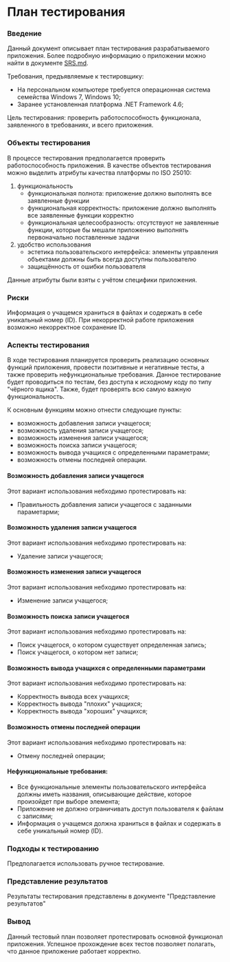 # План тестирования
### Введение

Данный документ описывает план тестирования разрабатываемого приложения. Более подробную информацию о приложении можно найти в документе [SRS.md](https://github.com/DaniilNaumenko/Electronic_Diary/blob/master/ProjectDocumentation/SoftwareRequirmentsSpecification%20(ru).md#3).

Требования, предъявляемые к тестировщику:
   + На персональном компьютере требуется операционная система семейства Windows 7, Windows 10;
   + Заранее установленная платформа .NET Framework 4.6;
   
Цель тестирования: проверить работоспособность функционала, заявленного в требованиях, и всего приложения.

### Объекты тестирования

В процессе тестирования предполагается проверить работоспособность приложения.
В качестве объектов тестирования можно выделить атрибуты качества платформы по ISO 25010:

1) функциональность
   + функциональная полнота: приложение должно выполнять все заявленные функции
   + функциональная корректность: приложение должно выполнять все заявленные функции корректно
   + функциональная целесообразность: отсутствуют не заявленные функции, которые бы мешали приложению выполнять первоначально поставленные задачи
2) удобство использования
   + эстетика пользовательского интерфейса: элементы управления объектами должны быть всегда доступны пользователю
   + защищённость от ошибки пользователя
   
Данные атрибуты были взяты с учётом специфики приложения.

### Риски

Информация о учащемся храниться в файлах и содержать в себе уникальный номер (ID). При некорректной работе приложения возможно некорректное сохранение ID.

### Аспекты тестирования

В ходе тестирования планируется проверить реализацию основных функций приложения, провести позитивные и негативные тесты, а также проверить нефункциональные требования.
Данное тестирование будет проводиться по тестам, без доступа к исходному коду по типу "чёрного ящика". Также, будет проверять всю самую важную функциональность.

К основным функциям можно отнести следующие пункты:
* возможность добавления записи учащегося;
* возможность удаления записи учащегося;
* возможность изменения записи учащегося;
* возможность поиска записи учащегося;
* возможность вывода учащихся с определенными параметрами;
* возможность отмены последней операции.

#### Возможность добавления записи учащегося
Этот вариант использования небходимо протестировать на:
* Правильность добавления записи учащегося с заданными параметарми;

#### Возможность удаления записи учащегося
Этот вариант использования небходимо протестировать на:
* Удаление записи учащегося;

#### Возможность изменения записи учащегося
Этот вариант использования небходимо протестировать на:
* Изменение записи учащегося;

#### Возможность поиска записи учащегося
Этот вариант использования небходимо протестировать на:
* Поиск учащегося, о котором существует определенная запись;
* Поиск учащегося, о котором нет записи;

#### Возможность вывода учащихся с определенными параметрами
Этот вариант использования небходимо протестировать на:
* Корректность вывода всех учащихся;
* Корректность вывода "плохих" учащихся;
* Корректность вывода "хороших" учащихся;

#### Возможность отмены последней операции
Этот вариант использования небходимо протестировать на:
* Отмену последней операции;

#### Нефункциональные требования:
* Все функциональные элементы пользовательского интерфейса должны иметь названия, описывающие действие, которое произойдет при выборе элемента;
* Приложение не должно ограничивать доступ пользователя к файлам с записями;
* Информация о учащемся должна храниться в файлах и содержать в себе уникальный номер (ID).

###  Подходы к тестированию

Предполагается использовать ручное тестирование.

### Представление результатов

Результаты тестирования представлены в документе "Представление результатов"

### Вывод

Данный тестовый план позволяет протестировать основной функционал приложения. Успешное прохождение всех тестов позволяет полагать, что данное приложение работает корректно.